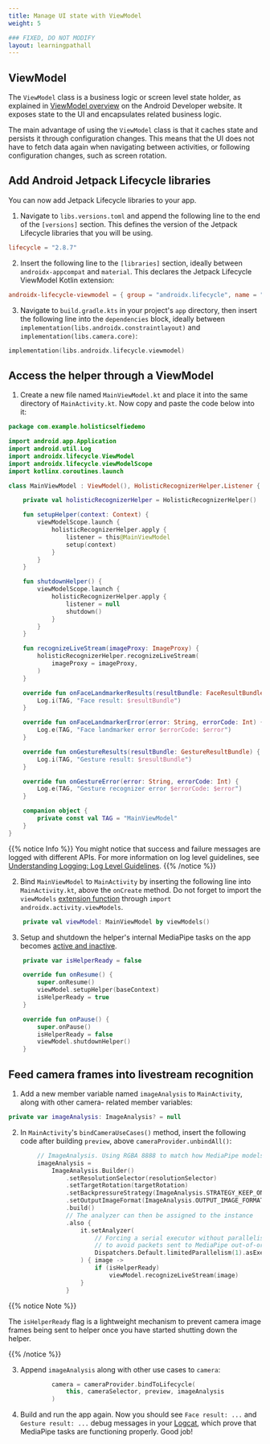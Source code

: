 ```yaml
---
title: Manage UI state with ViewModel
weight: 5

### FIXED, DO NOT MODIFY
layout: learningpathall
---
```


## ViewModel

The `ViewModel` class is a business logic or screen level state holder, as explained in [ViewModel overview](https://developer.android.com/topic/architecture/ui-layer/stateholders) on the Android Developer website. It exposes state to the UI and encapsulates related business logic. 

The main advantage of using the `ViewModel` class is that it caches state and persists it through configuration changes. This means that the UI does not have to fetch data again when navigating between activities, or following configuration changes, such as screen rotation.

## Add Android Jetpack Lifecycle libraries 

You can now add Jetpack Lifecycle libraries to your app.

1. Navigate to `libs.versions.toml` and append the following line to the end of the `[versions]` section. This defines the version of the Jetpack Lifecycle libraries that you will be using.

```toml
lifecycle = "2.8.7"
```

2. Insert the following line to the `[libraries]` section, ideally between `androidx-appcompat` and `material`. This declares the Jetpack Lifecycle ViewModel Kotlin extension:

```toml
androidx-lifecycle-viewmodel = { group = "androidx.lifecycle", name = "lifecycle-viewmodel-ktx", version.ref = "lifecycle" }
```

3. Navigate to `build.gradle.kts` in your project's `app` directory, then insert the following line into the `dependencies` block, ideally between `implementation(libs.androidx.constraintlayout)` and `implementation(libs.camera.core)`: 

```kotlin
implementation(libs.androidx.lifecycle.viewmodel)
```

## Access the helper through a ViewModel

1. Create a new file named `MainViewModel.kt` and place it into the same directory of `MainActivity.kt`. Now copy and paste the code below into it:

```kotlin
package com.example.holisticselfiedemo

import android.app.Application
import android.util.Log
import androidx.lifecycle.ViewModel
import androidx.lifecycle.viewModelScope
import kotlinx.coroutines.launch

class MainViewModel : ViewModel(), HolisticRecognizerHelper.Listener {

    private val holisticRecognizerHelper = HolisticRecognizerHelper()

    fun setupHelper(context: Context) {
        viewModelScope.launch {
            holisticRecognizerHelper.apply {
                listener = this@MainViewModel
                setup(context)
            }
        }
    }

    fun shutdownHelper() {
        viewModelScope.launch {
            holisticRecognizerHelper.apply {
                listener = null
                shutdown()
            }
        }
    }

    fun recognizeLiveStream(imageProxy: ImageProxy) {
        holisticRecognizerHelper.recognizeLiveStream(
            imageProxy = imageProxy,
        )
    }

    override fun onFaceLandmarkerResults(resultBundle: FaceResultBundle) {
        Log.i(TAG, "Face result: $resultBundle")
    }

    override fun onFaceLandmarkerError(error: String, errorCode: Int) {
        Log.e(TAG, "Face landmarker error $errorCode: $error")
    }

    override fun onGestureResults(resultBundle: GestureResultBundle) {
        Log.i(TAG, "Gesture result: $resultBundle")
    }

    override fun onGestureError(error: String, errorCode: Int) {
        Log.e(TAG, "Gesture recognizer error $errorCode: $error")
    }

    companion object {
        private const val TAG = "MainViewModel"
    }
}
```

{{% notice Info %}}
You might notice that success and failure messages are logged with different APIs. For more information on log level guidelines, see [Understanding Logging: Log Level Guidelines](https://source.android.com/docs/core/tests/debug/understanding-logging#log-level-guidelines). 
{{% /notice %}}

2. Bind `MainViewModel` to `MainActivity` by inserting the following line into `MainActivity.kt`, above the `onCreate` method. 
Do not forget to import the `viewModels` [extension function](https://kotlinlang.org/docs/extensions.html#extension-functions) through `import androidx.activity.viewModels`.

```kotlin
    private val viewModel: MainViewModel by viewModels()
```

3. Setup and shutdown the helper's internal MediaPipe tasks on the app becomes [active and inactive](https://developer.android.com/guide/components/activities/activity-lifecycle#alc).

```kotlin
    private var isHelperReady = false

    override fun onResume() {
        super.onResume()
        viewModel.setupHelper(baseContext)
        isHelperReady = true
    }

    override fun onPause() {
        super.onPause()
        isHelperReady = false
        viewModel.shutdownHelper()
    }
```

## Feed camera frames into livestream recognition

1. Add a new member variable named `imageAnalysis` to `MainActivity`, along with other camera- related member variables:

```kotlin
private var imageAnalysis: ImageAnalysis? = null
```

2. In `MainActivity`'s `bindCameraUseCases()` method, insert the following code after building `preview`, above `cameraProvider.unbindAll()`:

```kotlin
        // ImageAnalysis. Using RGBA 8888 to match how MediaPipe models work
        imageAnalysis =
            ImageAnalysis.Builder()
                .setResolutionSelector(resolutionSelector)
                .setTargetRotation(targetRotation)
                .setBackpressureStrategy(ImageAnalysis.STRATEGY_KEEP_ONLY_LATEST)
                .setOutputImageFormat(ImageAnalysis.OUTPUT_IMAGE_FORMAT_RGBA_8888)
                .build()
                // The analyzer can then be assigned to the instance
                .also {
                    it.setAnalyzer(
                        // Forcing a serial executor without parallelism
                        // to avoid packets sent to MediaPipe out-of-order
                        Dispatchers.Default.limitedParallelism(1).asExecutor()
                    ) { image ->
                        if (isHelperReady)
                            viewModel.recognizeLiveStream(image)
                    }
                }
```

{{% notice Note %}}

The `isHelperReady` flag is a lightweight mechanism to prevent camera image frames being sent to helper once you have started shutting down the helper.

{{% /notice %}}

3. Append `imageAnalysis` along with other use cases to `camera`:

```kotlin
            camera = cameraProvider.bindToLifecycle(
                this, cameraSelector, preview, imageAnalysis
            )
```

4. Build and run the app again. Now you should see `Face result: ...` and `Gesture result: ...` debug messages in your [Logcat](https://developer.android.com/tools/logcat), which prove that MediaPipe tasks are functioning properly. Good job!

